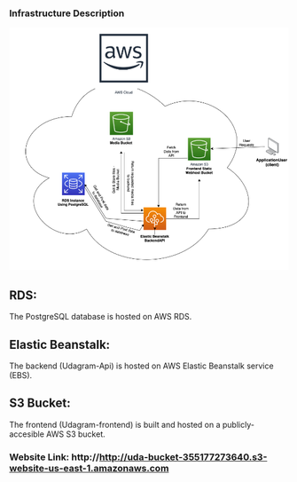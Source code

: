 ### Infrastructure Description

![AWS_Full_Stack_Diagram](docs/AWS_Full_Stack_Diagram.png)

## RDS: 
The PostgreSQL database is hosted on AWS RDS. 

## Elastic Beanstalk: 
The backend (Udagram-Api) is hosted on AWS Elastic Beanstalk service (EBS). 

## S3 Bucket:
The frontend (Udagram-frontend) is built and hosted on a publicly-accesible AWS S3 bucket. 

### Website Link: http://http://uda-bucket-355177273640.s3-website-us-east-1.amazonaws.com